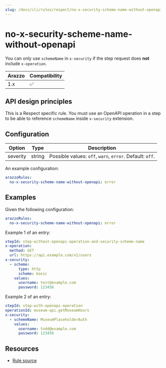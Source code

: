 ```yaml
---
slug: /docs/cli/rules/respect/no-x-security-scheme-name-without-openapi
---
```


# no-x-security-scheme-name-without-openapi

You can only use `schemeName` in `x-security` if the step request does **not** include `x-operation`.

| Arazzo | Compatibility |
| ------ | ------------- |
| 1.x    | ✅            |

## API design principles

This is a Respect specific rule.
You must use an OpenAPI operation in a step to be able to reference `schemeName` inside `x-security` extension.

## Configuration

| Option   | Type   | Description                                              |
| -------- | ------ | -------------------------------------------------------- |
| severity | string | Possible values: `off`, `warn`, `error`. Default: `off`. |

An example configuration:

```yaml
arazzoRules:
  no-x-security-scheme-name-without-openapi: error
```

## Examples

Given the following configuration:

```yaml
arazzoRules:
  no-x-security-scheme-name-without-openapi: error
```

Example 1 of an entry:

```yaml
stepId: step-without-openapi-operation-and-security-scheme-name
x-operation:
  method: GET
  url: https://api.example.com/v1/users
x-security:
  - scheme:
      type: http
      scheme: basic
    values:
      username: test@example.com
      password: 123456
```

Example 2 of an entry:

```yaml
stepId: step-with-openapi-operation
operationId: museum-api.getMuseumHours
x-security:
  - schemeName: MuseumPlaceholderAuth
    values:
      username: todd@example.com
      password: 123456
```

## Resources

- [Rule source](https://github.com/Redocly/redocly-cli/blob/main/packages/core/src/rules/respect/no-x-security-scheme-name-without-openapi.ts)
